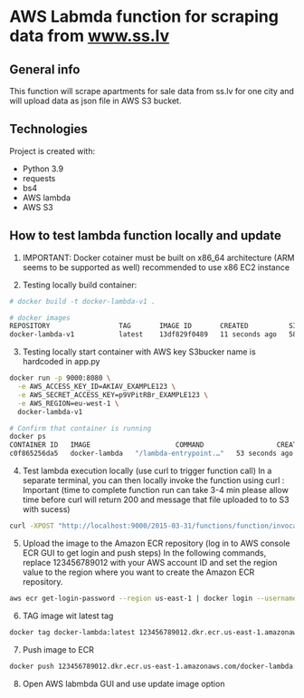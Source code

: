 # AWS Labmda function for scraping data from www.ss.lv


## General info
This function will scrape apartments for sale data from ss.lv for one city and will upload data as json file in AWS S3 bucket.


## Technologies
Project is created with:
* Python 3.9
* requests 
* bs4
* AWS lambda
* AWS S3


## How to test lambda function locally and update  
1. IMPORTANT: Docker cotainer must be built on x86_64 architecture (ARM seems to be supported as well)
recommended to use x86 EC2 instance


2. Testing locally build container:
```sh
# docker build -t docker-lambda-v1 .

# docker images
REPOSITORY                 TAG       IMAGE ID       CREATED          SIZE
docker-lambda-v1           latest    13df829f0489   11 seconds ago   580MB
```

3. Testing locally start container with AWS key S3bucker name is hardcoded in app.py
```sh
docker run -p 9000:8080 \
  -e AWS_ACCESS_KEY_ID=AKIAV_EXAMPLE123 \
  -e AWS_SECRET_ACCESS_KEY=p9VPitRBr_EXAMPLE123 \
  -e AWS_REGION=eu-west-1 \
  docker-lambda-v1

# Confirm that container is running
docker ps
CONTAINER ID   IMAGE                     COMMAND                  CREATED          STATUS          PORTS                                       NAMES
c0f865256da5   docker-lambda   "/lambda-entrypoint.…"   53 seconds ago   Up 52 seconds   0.0.0.0:9000->8080/tcp, :::9000->8080/tcp   zen_varahamihira
```

4. Test lambda execution locally (use curl to trigger function call)
In a separate terminal, you can then locally invoke the function using curl :
Important (time to complete function run can take 3-4 min please allow time before curl will return 200 and message that file uploaded to to S3 with sucess)
```sh
curl -XPOST "http://localhost:9000/2015-03-31/functions/function/invocations" -d '{}'
```

5.  Upload the image to the Amazon ECR repository (log in to AWS console ECR GUI to get login and  push steps)
In the following commands, replace 123456789012 with your AWS account ID and set the region value to the region where you want
to create the Amazon ECR repository.

```sh
aws ecr get-login-password --region us-east-1 | docker login --username AWS --password-stdin 123456789012.dkr.ecr.us-east-1.amazonaws.com    
```

6. TAG image wit latest tag 
```sh
docker tag docker-lambda:latest 123456789012.dkr.ecr.us-east-1.amazonaws.com/docker-lambda:latest
```

7. Push image to ECR 
```sh
docker push 123456789012.dkr.ecr.us-east-1.amazonaws.com/docker-lambda:latest        
```

8. Open AWS labmbda GUI and use update image option

